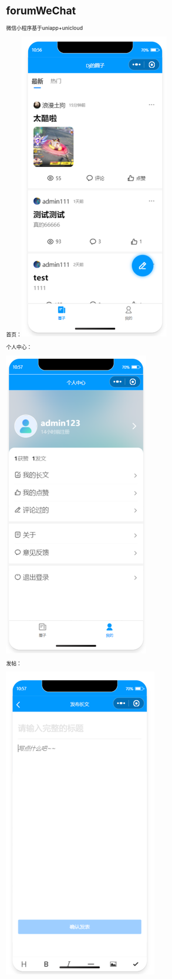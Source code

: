 # forumWeChat
微信小程序基于uniapp+unicloud

首页：![首页](\README.assets\首页.jpg)

个人中心：

![个人中心](\README.assets\个人中心.png)

发帖：

![发帖](\README.assets\发帖.png)
